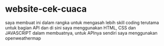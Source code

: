 # website-cek-cuaca
saya membuat ini dalam rangka untuk mengasah lebih skill coding terutama untuk bagian API dan di sini saya menggunakan HTML, CSS dan JAVASCRIPT dalam membuatnya, untuk APInya sendiri saya menggunakan openweathermap
